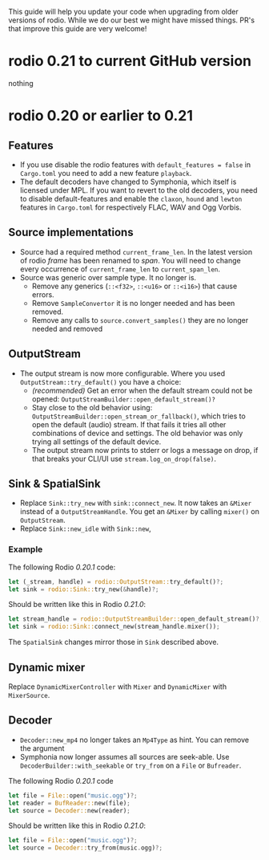 This guide will help you update your code when upgrading from older versions of
rodio. While we do our best we might have missed things. PR's that improve this
guide are very welcome!

# rodio 0.21 to current GitHub version

nothing

# rodio 0.20 or earlier to 0.21

## Features
- If you use disable the rodio features with `default_features = false` in `Cargo.toml` you need to
  add a new feature `playback`.
- The default decoders have changed to Symphonia, which itself is licensed under MPL. If you want
  to revert to the old decoders, you need to disable default-features and enable the `claxon`, `hound` and `lewton` features in `Cargo.toml` for respectively FLAC, WAV and Ogg Vorbis.

## Source implementations
- Source had a required method `current_frame_len`. In the latest version of rodio *frame* has been renamed to *span*. You will need to change every occurrence of `current_frame_len` to `current_span_len`.
- Source was generic over sample type. It no longer is. 
    - Remove any generics (`::<f32>`, `::<u16>` or `::<i16>`) that cause errors. 
    - Remove `SampleConvertor` it is no longer needed and has been removed.
    - Remove any calls to `source.convert_samples()` they are no longer needed and
      removed

## OutputStream
- The output stream is now more configurable. Where you used `OutputStream::try_default()` you have a choice:
    - *(recommended)* Get an error when the default stream could not be opened: `OutputStreamBuilder::open_default_stream()?`
    - Stay close to the old behavior using:
      `OutputStreamBuilder::open_stream_or_fallback()`, which tries to open the
      default (audio) stream. If that fails it tries all other combinations of
      device and settings. The old behavior was only trying all settings of the
      default device.
    - The output stream now prints to stderr or logs a message on drop, if that breaks your
      CLI/UI use `stream.log_on_drop(false)`.

## Sink & SpatialSink
- Replace `Sink::try_new` with `sink::connect_new`. It now takes an `&Mixer`
instead of a `OutputStreamHandle`. You get an `&Mixer` by calling `mixer()` on
`OutputStream`.
- Replace `Sink::new_idle` with `Sink::new`, 

### Example
The following Rodio *0.20.1* code:
```rust
let (_stream, handle) = rodio::OutputStream::try_default()?;
let sink = rodio::Sink::try_new(&handle)?;
```
Should be written like this in Rodio *0.21.0*:
```rust
let stream_handle = rodio::OutputStreamBuilder::open_default_stream()?;
let sink = rodio::Sink::connect_new(stream_handle.mixer());
```

The `SpatialSink` changes mirror those in `Sink` described above.

## Dynamic mixer
Replace `DynamicMixerController` with `Mixer` and `DynamicMixer` with `MixerSource`.

## Decoder
- `Decoder::new_mp4` no longer takes an `Mp4Type` as hint. You can remove the argument
- Symphonia now longer assumes all sources are seek-able. Use
  `DecoderBuilder::with_seekable` or `try_from` on a `File` or `Bufreader`.

The following Rodio *0.20.1* code
```rust
let file = File::open("music.ogg")?;
let reader = BufReader::new(file);
let source = Decoder::new(reader);
```
Should be written like this in Rodio *0.21.0*:
```rust
let file = File::open("music.ogg")?;
let source = Decoder::try_from(music.ogg)?;
```

